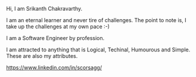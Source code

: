 <p>Hi, I am Srikanth Chakravarthy.</p>
<p>I am an eternal learner and never tire of challenges. The point to note is, I take up the challenges at my own pace :-)</p>
<p>I am a Software Engineer by profession.</p>
<p>I am attracted to anything that is Logical, Techinal, Humourous and Simple. These are also my attributes.</p>

https://www.linkedin.com/in/scorsagg/

<!---
scorsagg/scorsagg is a ✨ special ✨ repository because its `README.md` (this file) appears on your GitHub profile.
You can click the Preview link to take a look at your changes.
--->
